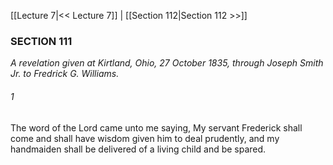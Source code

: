 [[Lecture 7|<< Lecture 7]]  |  [[Section 112|Section 112 >>]]

### SECTION 111

*A revelation given at Kirtland, Ohio, 27 October 1835, through Joseph Smith Jr. to Fredrick G. Williams.*

###### 1
The word of the Lord came unto me saying, My servant Frederick shall come and shall have wisdom given him to deal prudently, and my handmaiden shall be delivered of a living child and be spared.